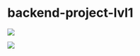 # backend-project-lvl1

<a href="https://codeclimate.com/github/MalafeevArtem/backend-project-lvl1/maintainability"><img               src="https://api.codeclimate.com/v1/badges/0ca6c658a76e6f721c16/maintainability" /></a>

<a href="https://codeclimate.com/github/codeclimate/codeclimate/test_coverage"><img        src="https://api.codeclimate.com/v1/badges/a99a88d28ad37a79dbf6/test_coverage" /></a>

